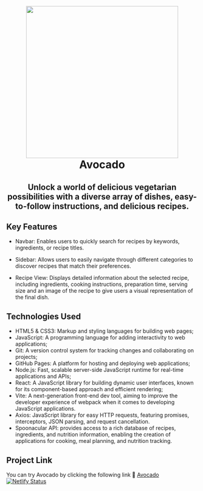 <h1 align="center">
  <br>
    <img src="https://vegavocado.netlify.app/logo.png" width="400">
  <br>
  Avocado
  <br>
</h1>

<h2 align="center">Unlock a world of delicious vegetarian possibilities with a diverse array of dishes, easy-to-follow instructions, and delicious recipes.</h2>

## Key Features

- Navbar: Enables users to quickly search for recipes by keywords, ingredients, or recipe titles.

- Sidebar: Allows users to easily navigate through different categories to discover recipes that match their preferences.
 
- Recipe View: Displays detailed information about the selected recipe, including ingredients, cooking instructions, preparation time, serving size and an image of the recipe to give users a visual representation of the final dish.


## Technologies Used

- HTML5 & CSS3: Markup and styling languages for building web pages;
- JavaScript: A programming language for adding interactivity to web applications;
- Git: A version control system for tracking changes and collaborating on projects;
- GitHub Pages: A platform for hosting and deploying web applications;
- Node.js: Fast, scalable server-side JavaScript runtime for real-time applications and APIs;
- React: A JavaScript library for building dynamic user interfaces, known for its component-based approach and efficient rendering;
- Vite: A next-generation front-end dev tool, aiming to improve the developer experience of webpack when it comes to developing JavaScript applications.
- Axios: JavaScript library for easy HTTP requests, featuring promises, interceptors, JSON parsing, and request cancellation.
- Spoonacular API: provides access to a rich database of recipes, ingredients, and nutrition information, enabling the creation of applications for cooking, meal planning, and nutrition tracking.

## Project Link

You can try Avocado by clicking the following link :link: [Avocado](https://vegavocado.netlify.app/) <br/>
[![Netlify Status](https://api.netlify.com/api/v1/badges/6346b06e-2ee8-465d-95fc-83ef491f9403/deploy-status)](https://app.netlify.com/sites/vegavocado/deploys)
